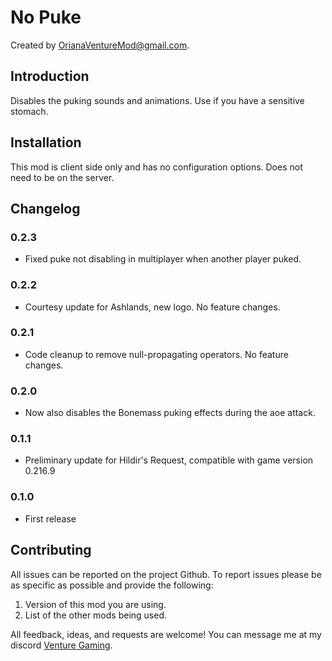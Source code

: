 # No Puke

Created by [OrianaVentureMod@gmail.com](https://github.com/OrianaVenture/VentureValheim).

## Introduction

Disables the puking sounds and animations. Use if you have a sensitive stomach.

## Installation

This mod is client side only and has no configuration options. Does not need to be on the server.

## Changelog

### 0.2.3

* Fixed puke not disabling in multiplayer when another player puked.

### 0.2.2

* Courtesy update for Ashlands, new logo. No feature changes.

### 0.2.1

* Code cleanup to remove null-propagating operators. No feature changes.

### 0.2.0

* Now also disables the Bonemass puking effects during the aoe attack.

### 0.1.1

* Preliminary update for Hildir's Request, compatible with game version 0.216.9

### 0.1.0

* First release

## Contributing

All issues can be reported on the project Github. To report issues please be as specific as possible and provide the following:

1. Version of this mod you are using.
2. List of the other mods being used.

All feedback, ideas, and requests are welcome! You can message me at my discord [Venture Gaming](https://discord.gg/tAd5hapt88).
